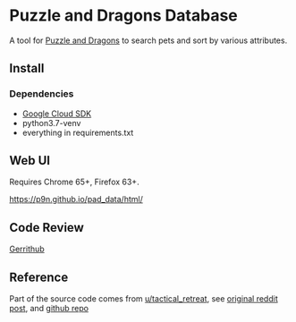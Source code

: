 # Puzzle and Dragons Database

A tool for [Puzzle and Dragons](https://pad.gungho.jp/member/) to search pets and sort by various attributes.

## Install

### Dependencies

* [Google Cloud SDK](https://cloud.google.com/storage/docs/gsutil_install)
* python3.7-venv
* everything in requirements.txt

## Web UI

Requires Chrome 65+, Firefox 63+.

<https://p9n.github.io/pad_data/html/>

## Code Review

[Gerrithub](https://review.gerrithub.io/q/project:p9n%252Fpad_data)

## Reference

Part of the source code comes from 
[u/tactical_retreat](https://www.reddit.com/user/tactical_retreat),
see
[original reddit post](https://www.reddit.com/r/PuzzleAndDragons/comments/8xv697/new_pad_data_source_reviving_padguide_eventually/),
and
[github repo](https://github.com/nachoapps/rpad-cogs-utils/tree/master/pad_api_data)
